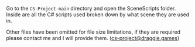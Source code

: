 Go to the `CS-Project-main` directory and open the SceneScripts folder. Inside are all the C# scripts used broken down by what scene they are used in.

Other files have been omitted for file size limitations, if they are required please contact me and I will provide them. (cs-project@draggie.games)